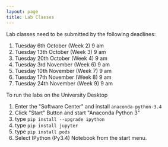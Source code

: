 ```yaml
---
layout: page
title: Lab Classes
---
```


Lab classes need to be submitted by the following deadlines:

1. Tuesday 6th October (Week 2) 9 am
2. Tuesday 13th October (Week 3) 9 am
3. Tuesday 20th October (Week 4) 9 am
4. Tuesday 3rd November (Week 6) 9 am
5. Tuesday 10th November (Week 7) 9 am
6. Tuesday 17th November (Week 8) 9 am
7. Tuesday 24th November (Week 9) 9 am

To run the labs on the University Desktop 

1. Enter the "Software Center" and install `anaconda-python-3.4`
2. Click "Start" Button and start "Anaconda Python 3"
3. type `pip install --upgrade ipython`
4. type `pip install jupyter`
5. type `pip install pods`
6. Select IPython (Py3.4) Notebook from the start menu.

